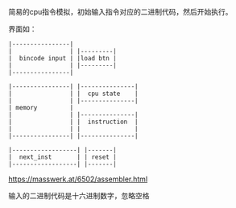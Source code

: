 简易的cpu指令模拟，初始输入指令对应的二进制代码，然后开始执行。

界面如：
```
|----------------|             
|                | |---------| 
|  bincode input | |load btn |
|                | |---------|
|----------------|

|----------------| |---------------|
|                | |  cpu state    |
|                | |---------------|
| memory         | 
|                | |---------------|
|                | |  instruction  |
|                | |               |
|----------------| |---------------|

|------------------| |-------| 
|  next_inst       | | reset | 
|------------------| |-------|
```

https://masswerk.at/6502/assembler.html

输入的二进制代码是十六进制数字，忽略空格


